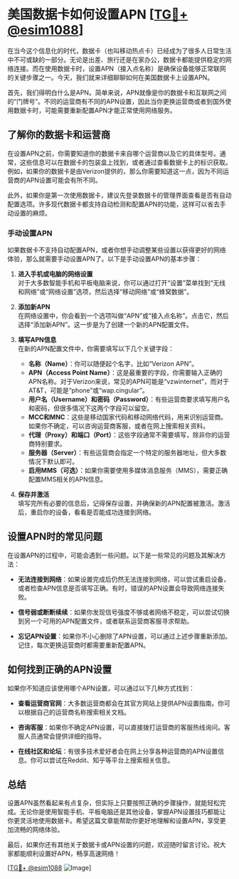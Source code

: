 # 美国数据卡如何设置APN [[TG💪+ @esim1088](https://t.me/s/esim1088)]

在当今这个信息化的时代，数据卡（也叫移动热点卡）已经成为了很多人日常生活中不可或缺的一部分。无论是出差、旅行还是在家办公，数据卡都能提供稳定的网络连接。而在使用数据卡时，设置APN（接入点名称）是确保设备能够正常联网的关键步骤之一。今天，我们就来详细聊聊如何在美国数据卡上设置APN。

首先，我们得明白什么是APN。简单来说，APN就像是你的数据卡和互联网之间的“门牌号”。不同的运营商有不同的APN设置，因此当你更换运营商或者到国外使用数据卡时，可能需要重新配置APN才能正常使用网络服务。

## 了解你的数据卡和运营商

在设置APN之前，你需要知道你的数据卡来自哪个运营商以及它的具体型号。通常，这些信息可以在数据卡的包装盒上找到，或者通过查看数据卡上的标识获取。例如，如果你的数据卡是由Verizon提供的，那么你需要知道这一点，因为不同运营商的APN设置可能会有所不同。

此外，如果你是第一次使用数据卡，建议先登录数据卡的管理界面查看是否有自动配置选项。许多现代数据卡都支持自动检测和配置APN的功能，这样可以省去手动设置的麻烦。

### 手动设置APN

如果数据卡不支持自动配置APN，或者你想手动调整某些设置以获得更好的网络体验，那么就需要手动设置APN了。以下是手动设置APN的基本步骤：

1. **进入手机或电脑的网络设置**  
   对于大多数智能手机和平板电脑来说，你可以通过打开“设置”菜单找到“无线和网络”或“网络设置”选项，然后选择“移动网络”或“蜂窝数据”。

2. **添加新APN**  
   在网络设置中，你会看到一个选项叫做“APN”或“接入点名称”。点击它，然后选择“添加新APN”。这一步是为了创建一个新的APN配置文件。

3. **填写APN信息**  
   在新的APN配置文件中，你需要填写以下几个关键字段：
   
   - **名称（Name）**：你可以随便起个名字，比如“Verizon APN”。
   - **APN（Access Point Name）**：这是最重要的字段，你需要输入正确的APN名称。对于Verizon来说，常见的APN可能是“vzwinternet”，而对于AT&T，可能是“phone”或“wap.cingular”。
   - **用户名（Username）和密码（Password）**：有些运营商要求填写用户名和密码，但很多情况下这两个字段可以留空。
   - **MCC和MNC**：这些是移动国家代码和移动网络代码，用来识别运营商。如果你不确定，可以咨询运营商客服，或者在网上搜索相关资料。
   - **代理（Proxy）和端口（Port）**：这些字段通常不需要填写，除非你的运营商特别要求。
   - **服务器（Server）**：有些运营商会指定一个特定的服务器地址，但大多数情况下默认即可。
   - **启用MMS（可选）**：如果你需要使用多媒体消息服务（MMS），需要正确配置MMS相关的APN信息。

4. **保存并激活**  
   填写完所有必要的信息后，记得保存设置，并确保新的APN配置被激活。激活后，重启你的设备，看看是否能成功连接到网络。

## 设置APN时的常见问题

在设置APN的过程中，可能会遇到一些问题。以下是一些常见的问题及其解决方法：

- **无法连接到网络**：如果设置完成后仍然无法连接到网络，可以尝试重启设备，或者检查APN信息是否填写正确。有时，错误的APN设置会导致网络连接失败。
  
- **信号弱或断断续续**：如果你发现信号强度不够或者网络不稳定，可以尝试切换到另一个可用的APN配置文件，或者联系运营商客服寻求帮助。

- **忘记APN设置**：如果你不小心删除了APN设置，可以通过上述步骤重新添加。记住，每次更换运营商时都需要重新配置APN。

## 如何找到正确的APN设置

如果你不知道应该使用哪个APN设置，可以通过以下几种方式找到：

- **查看运营商官网**：大多数运营商都会在其官方网站上提供APN设置指南。你可以根据自己的运营商名称搜索相关文档。
  
- **咨询客服**：如果你不确定APN设置，可以直接拨打运营商的客服热线询问。客服人员通常会提供详细的指导。

- **在线社区和论坛**：有很多技术爱好者会在网上分享各种运营商的APN设置信息。你可以尝试在Reddit、知乎等平台上搜索相关信息。

## 总结

设置APN虽然看起来有点复杂，但实际上只要按照正确的步骤操作，就能轻松完成。无论你是使用智能手机、平板电脑还是其他设备，掌握APN设置技巧都能让你更灵活地使用数据卡。希望这篇文章能帮助你更好地理解和设置APN，享受更加流畅的网络体验。

最后，如果你还有其他关于数据卡或APN设置的问题，欢迎随时留言讨论。祝大家都能顺利设置好APN，畅享高速网络！

[[TG💪+ @esim1088](https://t.me/s/esim1088) ![Image](https://i.postimg.cc/4NQfJmqS/Snipaste-2025-05-13-00-14-12.png)]